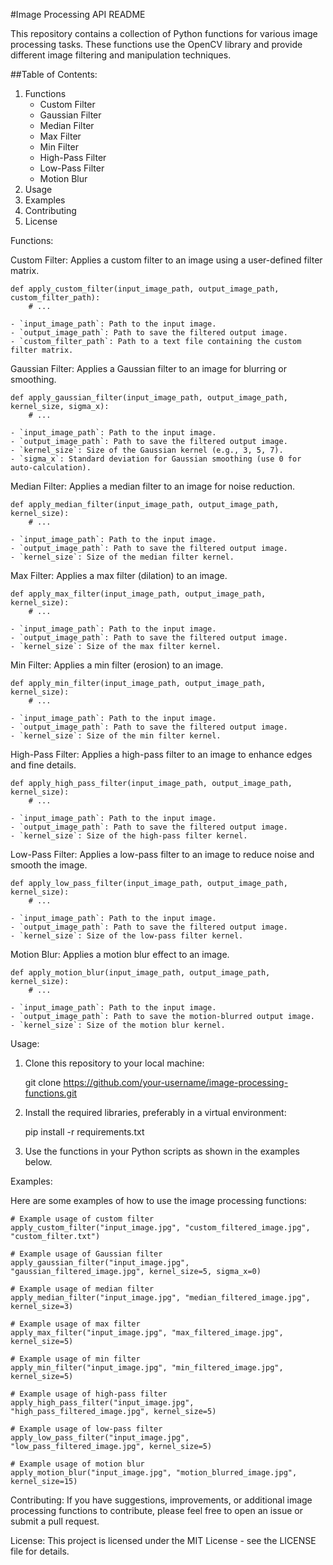 #Image Processing API README

This repository contains a collection of Python functions for various image processing tasks. These functions use the OpenCV library and provide different image filtering and manipulation techniques.

##Table of Contents:
1. Functions
    - Custom Filter
    - Gaussian Filter
    - Median Filter
    - Max Filter
    - Min Filter
    - High-Pass Filter
    - Low-Pass Filter
    - Motion Blur
2. Usage
3. Examples
4. Contributing
5. License

Functions:

Custom Filter:
Applies a custom filter to an image using a user-defined filter matrix.

    def apply_custom_filter(input_image_path, output_image_path, custom_filter_path):
        # ...

    - `input_image_path`: Path to the input image.
    - `output_image_path`: Path to save the filtered output image.
    - `custom_filter_path`: Path to a text file containing the custom filter matrix.

Gaussian Filter:
Applies a Gaussian filter to an image for blurring or smoothing.

    def apply_gaussian_filter(input_image_path, output_image_path, kernel_size, sigma_x):
        # ...

    - `input_image_path`: Path to the input image.
    - `output_image_path`: Path to save the filtered output image.
    - `kernel_size`: Size of the Gaussian kernel (e.g., 3, 5, 7).
    - `sigma_x`: Standard deviation for Gaussian smoothing (use 0 for auto-calculation).

Median Filter:
Applies a median filter to an image for noise reduction.

    def apply_median_filter(input_image_path, output_image_path, kernel_size):
        # ...

    - `input_image_path`: Path to the input image.
    - `output_image_path`: Path to save the filtered output image.
    - `kernel_size`: Size of the median filter kernel.

Max Filter:
Applies a max filter (dilation) to an image.

    def apply_max_filter(input_image_path, output_image_path, kernel_size):
        # ...

    - `input_image_path`: Path to the input image.
    - `output_image_path`: Path to save the filtered output image.
    - `kernel_size`: Size of the max filter kernel.

Min Filter:
Applies a min filter (erosion) to an image.

    def apply_min_filter(input_image_path, output_image_path, kernel_size):
        # ...

    - `input_image_path`: Path to the input image.
    - `output_image_path`: Path to save the filtered output image.
    - `kernel_size`: Size of the min filter kernel.

High-Pass Filter:
Applies a high-pass filter to an image to enhance edges and fine details.

    def apply_high_pass_filter(input_image_path, output_image_path, kernel_size):
        # ...

    - `input_image_path`: Path to the input image.
    - `output_image_path`: Path to save the filtered output image.
    - `kernel_size`: Size of the high-pass filter kernel.

Low-Pass Filter:
Applies a low-pass filter to an image to reduce noise and smooth the image.

    def apply_low_pass_filter(input_image_path, output_image_path, kernel_size):
        # ...

    - `input_image_path`: Path to the input image.
    - `output_image_path`: Path to save the filtered output image.
    - `kernel_size`: Size of the low-pass filter kernel.

Motion Blur:
Applies a motion blur effect to an image.

    def apply_motion_blur(input_image_path, output_image_path, kernel_size):
        # ...

    - `input_image_path`: Path to the input image.
    - `output_image_path`: Path to save the motion-blurred output image.
    - `kernel_size`: Size of the motion blur kernel.

Usage:
1. Clone this repository to your local machine:

    git clone https://github.com/your-username/image-processing-functions.git

2. Install the required libraries, preferably in a virtual environment:

    pip install -r requirements.txt

3. Use the functions in your Python scripts as shown in the examples below.

Examples:

Here are some examples of how to use the image processing functions:

    # Example usage of custom filter
    apply_custom_filter("input_image.jpg", "custom_filtered_image.jpg", "custom_filter.txt")

    # Example usage of Gaussian filter
    apply_gaussian_filter("input_image.jpg", "gaussian_filtered_image.jpg", kernel_size=5, sigma_x=0)

    # Example usage of median filter
    apply_median_filter("input_image.jpg", "median_filtered_image.jpg", kernel_size=3)

    # Example usage of max filter
    apply_max_filter("input_image.jpg", "max_filtered_image.jpg", kernel_size=5)

    # Example usage of min filter
    apply_min_filter("input_image.jpg", "min_filtered_image.jpg", kernel_size=5)

    # Example usage of high-pass filter
    apply_high_pass_filter("input_image.jpg", "high_pass_filtered_image.jpg", kernel_size=5)

    # Example usage of low-pass filter
    apply_low_pass_filter("input_image.jpg", "low_pass_filtered_image.jpg", kernel_size=5)

    # Example usage of motion blur
    apply_motion_blur("input_image.jpg", "motion_blurred_image.jpg", kernel_size=15)

Contributing:
If you have suggestions, improvements, or additional image processing functions to contribute, please feel free to open an issue or submit a pull request.

License:
This project is licensed under the MIT License - see the LICENSE file for details.
